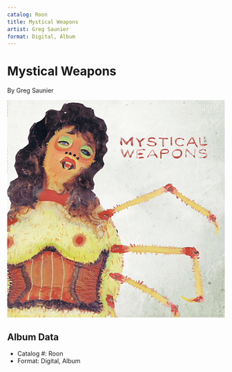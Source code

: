 ```yaml
---
catalog: Roon
title: Mystical Weapons
artist: Greg Saunier
format: Digital, Album
---
```


# Mystical Weapons

By Greg Saunier

![](../../assets/albumcovers/Greg_Saunier-Mystical_Weapons.png)

## Album Data

- Catalog #: Roon
- Format: Digital, Album

